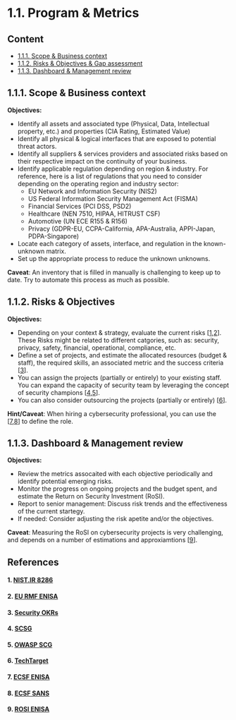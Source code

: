 # 1.1. Program & Metrics

## Content
* [1.1.1. Scope & Business context](#111-scope--business-context)
* [1.1.2. Risks & Objectives & Gap assessment](#112-risks--objectives) 
* [1.1.3. Dashboard & Management review](#113-dashboard--management-review)

## 1.1.1. Scope & Business context 

**Objectives:**
* Identify all assets and associated type (Physical, Data, Intellectual property, etc.) and properties (CIA Rating, Estimated Value) 
* Identify all physical & logical interfaces that are exposed to potential threat actors.
* Identify all suppliers & services providers and associated risks based on their respective impact on the continuity of your business. 
* Identify applicable regulation depending on region & industry. For reference, here is a list of regulations that you need to consider depending on the operating region and industry sector:
  * EU Network and Information Security (NIS2)
  * US Federal Information Security Management Act (FISMA)
  * Financial Services (PCI DSS, PSD2)
  * Healthcare (NEN 7510, HIPAA, HITRUST CSF)
  * Automotive (UN ECE R155 & R156)
  * Privacy (GDPR-EU, CCPA-California, APA-Australia, APPI-Japan, PDPA-Singapore)
* Locate each category of assets, interface, and regulation in the known-unknown matrix. 
* Set up the appropriate process to reduce the unknown unknowns.

**Caveat**: An inventory that is filled in manually is challenging to keep up to date. Try to automate this process as much as possible.  

## 1.1.2. Risks & Objectives 

**Objectives:**
* Depending on your context & strategy, evaluate the current risks [[1](#1-nistir-8286),[2](#2-eu-rmf-enisa)]. These Risks might be related to different catgories, such as: security, privacy, safety, financial, operational, compliance, etc.
* Define a set of projects, and estimate the allocated resources (budget & staff), the required skills, an associated metric and the success criteria [[3](#3-security-okrs)].
* You can assign the projects (partially or entirely) to your existing staff. You can expand the capacity of security team by leveraging the concept of security champions [[4](#4-scsg),[5](#5-owasp-scg)].
* You can also consider outsourcing the projects (partially or entirely) [[6](#6-techtarget)].

**Hint/Caveat**: When hiring a cybersecurity professional, you can use the [[7](#7-ecsf-enisa),[8](#8-ecsf-sans)] to define the role.

## 1.1.3. Dashboard & Management review 

**Objectives:**
* Review the metrics assocaited with each objective periodically and identify potential emerging risks.
* Monitor the progress on ongoing projects and the budget spent, and estimate the Return on Security Investment (RoSI).
* Report to senior management: Discuss risk trends and the effectiveness of the current startegy.
* If needed: Consider adjusting the risk apetite and/or the objectives.

**Caveat**: Measuring the RoSI on cybersecurity projects is very challenging, and depends on a number of estimations and approxiamtions [[9](#9-rosi-enisa)].

## References
#### 1. [NIST.IR 8286](https://doi.org/10.6028/NIST.IR.8286)
#### 2. [EU RMF ENISA](https://www.enisa.europa.eu/publications/interoperable-eu-risk-management-framework)
#### 3. [Security OKRs](https://alsmola.medium.com/building-effective-security-okrs-94f249230a39)
#### 4. [SCSG](https://securitychampionsuccessguide.org/)
#### 5. [OWASP SCG](https://owasp.org/www-project-security-champions-guidebook/)
#### 6. [TechTarget](https://www.techtarget.com/searchsecurity/tip/15-benefits-of-outsourcing-your-cybersecurity-operations)
#### 7. [ECSF ENISA](https://www.enisa.europa.eu/topics/education/european-cybersecurity-skills-framework)
#### 8. [ECSF SANS](https://www.sans.org/ecsf-framework/)
#### 9. [ROSI ENISA](https://www.enisa.europa.eu/publications/introduction-to-return-on-security-investment)
